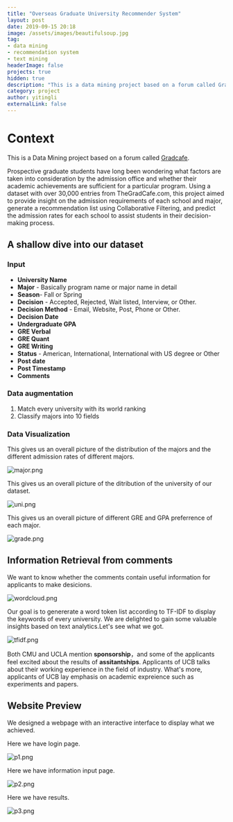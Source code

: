 ```yaml
---
title: "Overseas Graduate University Recommender System"
layout: post
date: 2019-09-15 20:18
image: /assets/images/beautifulsoup.jpg
tag: 
- data mining
- recommendation system
- text mining
headerImage: false
projects: true
hidden: true 
description: "This is a data mining project based on a forum called Gradcafe"
category: project
author: yitingli
externalLink: false
---
```

# Context

This is a Data Mining project based on a forum called <a href="https://www.thegradcafe.com/">Gradcafe</a>.

Prospective graduate students have long been wondering what factors are taken into consideration by the admission office and whether their academic achievements are sufficient for a particular program. Using a dataset with over 30,000 entries from TheGradCafe.com, this project aimed to provide insight on the admission requirements of each school and major, generate a recommendation list using Collaborative Filtering, and predict the admission rates for each school to assist students in their decision-making process.


## A shallow dive into our dataset

### Input

- **University Name**
- **Major** - Basically program name or major name in detail
- **Season**- Fall or Spring
- **Decision**  - Accepted, Rejected, Wait listed, Interview, or Other.
- **Decision Method** - Email, Website, Post, Phone or Other.
- **Decision Date**
- **Undergraduate GPA**
- **GRE Verbal** 
- **GRE Quant**
- **GRE Writing**
- **Status** - American, International, International with US degree or Other
- **Post date** 
- **Post Timestamp**
- **Comments**

### Data augmentation

1. Match every university with its world ranking
2. Classify majors into 10 fields

### Data Visualization

This gives us an overall picture of the distribution of the majors and the different admission rates of different majors.

![major.png](/assets/images/major.png)

This gives us an overall picture of the ditribution of the university of our dataset.

![uni.png](/assets/images/unicnt.png)

This gives us an overall picture of different GRE and GPA preferrence of each major.

![grade.png](/assets/images/grademajor.png)



## Information Retrieval from comments

We want to know whether the comments contain useful information for applicants to make desicions. 

![wordcloud.png](/assets/images/wordcloud.jpg)

Our goal is to genererate a word token list according to TF-IDF to display the keywords of every university. We are delighted to gain some valuable insights based on text analytics.Let's see what we got.

![tfidf.png](/assets/images/tfidf.jpg)

Both CMU and UCLA mention **sponsorship**，and some of the applicants feel excited about the results of **assitantships**. Applicants of UCB talks about their working experience in the field of industry. What's more, applicants of UCB lay emphasis on academic expreience such as experiments and papers.

## Website Preview

We designed a webpage with an interactive interface to display what we achieved.

Here we have login page.

![p1.png](/assets/images/p1.png)

Here we have information input page.

![p2.png](/assets/images/p2.png)

Here we have results.

![p3.png](/assets/images/p4.png)